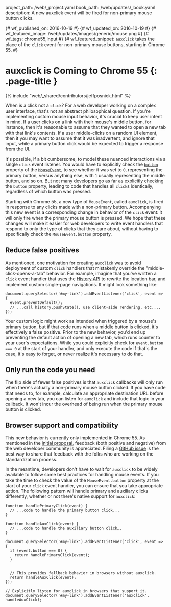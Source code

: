 project_path: /web/_project.yaml book_path: /web/updates/_book.yaml description: A new auxclick event will be fired for non-primary mouse button clicks.

{# wf_published_on: 2016-10-19 #} {# wf_updated_on: 2016-10-19 #} {# wf_featured_image: /web/updates/images/generic/mouse.png #} {# wf_tags: chrome55,input #} {# wf_featured_snippet: `auxclick` takes the place of the `click` event for non-primary mouse buttons, starting in Chrome 55. #}

# auxclick is Coming to Chrome 55 {: .page-title }

{% include "web/_shared/contributors/jeffposnick.html" %}

When is a click not a `click`? For a web developer working on a complex user interface, that's not an abstract philosophical question. If you're implementing custom mouse input behavior, it's crucial to keep user intent in mind. If a user clicks on a link with their mouse's middle button, for instance, then it's reasonable to assume that they wanted to open a new tab with that link's contents. If a user middle-clicks on a random UI element, then it you may want to assume that it was inadvertent, and ignore that input, while a primary button click would be expected to trigger a response from the UI.

It's possible, if a bit cumbersome, to model these nuanced interactions via a single `click` event listener. You would have to explicitly check the [`button`](https://developer.mozilla.org/en-US/docs/Web/API/MouseEvent/button) property of the [`MouseEvent`](https://developer.mozilla.org/en-US/docs/Web/API/MouseEvent), to see whether it was set to `0`, representing the primary button, versus anything else, with `1` usually representing the middle button, and so on. But not many developers go as far as explicitly checking the `button` property, leading to code that handles all `click`s identically, regardless of which button was pressed.

Starting with Chrome 55, a new type of `MouseEvent`, called `auxclick`, is fired in response to any clicks made with a non-primary button. Accompanying this new event is a corresponding change in behavior of the `click` event: it will only fire when the primary mouse button is pressed. We hope that these changes will make it easier for web developers to write event handlers that respond to only the type of clicks that they care about, without having to specifically check the `MouseEvent.button` property.

## Reduce false positives

As mentioned, one motivation for creating `auxclick` was to avoid deployment of custom `click` handlers that mistakenly override the "middle-click-opens-a-tab" behavior. For example, imagine that you've written a `click` event handler that uses the [History API](https://developer.mozilla.org/en-US/docs/Web/API/History) to rewrite the location bar, and implement custom single-page navigations. It might look something like:

    document.querySelector('#my-link').addEventListener('click', event => {
      event.preventDefault();
      // ...call history.pushState(), use client-side rendering, etc....
    });
    

Your custom logic might work as intended when triggered by a mouse's primary button, but if that code runs when a middle button is clicked, it's effectively a false positive. Prior to the new behavior, you'd end up preventing the default action of opening a new tab, which runs counter to your user's expectations. While you could explicitly check for `event.button === 0` at the start of your handler, and only execute the code if that's the case, it's easy to forget, or never realize it's necessary to do that.

## Only run the code you need

The flip side of fewer false positives is that `auxclick` callbacks will only run when there's actually a non-primary mouse button clicked. If you have code that needs to, for example, calculate an appropriate destination URL before opening a new tab, you can listen for `auxclick` and include that logic in your callback. It won't incur the overhead of being run when the primary mouse button is clicked.

## Browser support and compatibility

This new behavior is currently only implemented in Chrome 55. As mentioned in the [initial proposal](https://discourse.wicg.io/t/new-event-for-non-primary-button-click/1527), feedback (both positive and negative) from the web developer community is appreciated. Filing a [GitHub issue](https://github.com/WICG/auxclick/issues) is the best way to share that feedback with the folks who are working on the standardization process.

In the meantime, developers don't have to wait for `auxclick` to be widely available to follow some best practices for handling mouse events. If you take the time to check the value of the `MouseEvent.button` property at the start of your `click` event handler, you can ensure that you take appropriate action. The following pattern will handle primary and auxiliary clicks differently, whether or not there's native support for `auxclick`:

    function handlePrimaryClick(event) {
      // ...code to handle the primary button click...
    }
    
    function handleAuxClick(event) {
      // ...code to handle the auxiliary button click….
    }
    
    document.querySelector('#my-link').addEventListener('click', event => {
      if (event.button === 0) {
        return handlePrimaryClick(event);
      }
    
    
      // This provides fallback behavior in browsers without auxclick.
      return handleAuxClick(event);
    });
    
    // Explicitly listen for auxclick in browsers that support it.
    document.querySelector('#my-link').addEventListener('auxclick', handleAuxClick);
